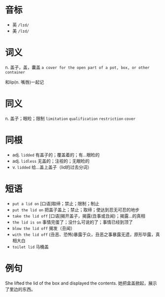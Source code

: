 # 音标

- 英 `/lɪd/`
- 美 `/lɪd/`

# 词义

n. 盖子，盖，囊盖
`a cover for the open part of a pot, box, or other container`



和lip(n. 嘴唇)一起记

# 同义

n. 盖子；眼睑；限制
`limitation` `qualification` `restriction` `cover`

# 同根

- adj. `lidded` 有盖子的；覆盖着的；有…眼睑的
- adj. `lidless` 无盖的；注视的；无眼睑的
- v. `lidded` 给…盖上盖子（lid的过去分词）

# 短语

- `put a lid on` [口语]取缔；禁止；限制；制止
- `put the lid on` 把盖子盖上；禁止；取缔；使达到忍无可忍的地步
- `take the lid off` [口语]揭开盖子，揭露(丑事或丑闻)；揭露…的真相
- `the lid is on` 事情完蛋了；没什么可说的了；事情已经到顶了
- `blow the lid off` 揭发（丑闻）
- `with the lid off` (丑恶、恐怖)暴露于众，丑恶之事暴露无遗，原形毕露，真相大白
- `toilet lid` 马桶盖

# 例句

She lifted the lid of the box and displayed the contents.
她把盒盖掀起，展示了里边的东西。


